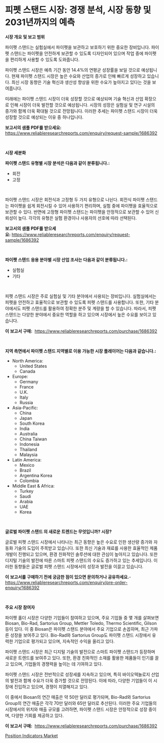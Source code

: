 <p><h1>피펫 스탠드 시장: 경쟁 분석, 시장 동향 및 2031년까지의 예측</h1></p><p><strong>시장 개요 및 보고 범위</strong></p>
<p><p>파이펫 스탠드는 실험실에서 파이펫을 보관하고 보호하기 위한 중요한 장비입니다. 파이펫 스탠드는 파이펫을 안전하게 보관할 수 있도록 디자인되어 있으며 작업 중에 파이펫을 편리하게 사용할 수 있도록 도와줍니다.</p><p>파이펫 스탠드 시장은 예측 기간 동안 14.4%의 연평균 성장률을 보일 것으로 예상됩니다. 현재 파이펫 스탠드 시장은 높은 수요와 산업의 증가로 인해 빠르게 성장하고 있습니다. 최신 시장 동향은 기술 혁신과 생산성 향상을 위한 수요가 높아지고 있다는 것을 보여줍니다.</p><p>미래에는 파이펫 스탠드 시장이 더욱 성장할 것으로 예상되며 기술 혁신과 산업 확장으로 인해 시장이 더욱 발전할 것으로 예상됩니다. 시장의 성장은 실험실 및 연구 시설의 증가와 함께 더욱 확대될 것으로 전망됩니다. 이러한 추세는 파이펫 스탠드 시장이 더욱 성장할 것으로 예상되는 이유 중 하나입니다.</p></p>
<p><strong>보고서의 샘플 PDF를 받으세요:</strong> <a href="https://www.reliableresearchreports.com/enquiry/request-sample/1686392">https://www.reliableresearchreports.com/enquiry/request-sample/1686392</a></p>
<p>&nbsp;</p>
<p><strong>시장 세분화</strong></p>
<p><strong>파이펫 스탠드 유형별 시장 분석은 다음과 같이 분류됩니다.:</strong></p>
<p><ul><li>회전</li><li>고정</li></ul></p>
<p>&nbsp;</p>
<p><p>파이펫 스탠드 시장은 회전식과 고정형 두 가지 유형으로 나뉜다. 회전식 파이펫 스탠드는 파이펫을 쉽게 회전시킬 수 있어 사용하기 편리하며, 실험 중에 파이펫을 효율적으로 보관할 수 있다. 반면에 고정형 파이펫 스탠드는 파이펫을 안정적으로 보관할 수 있어 신뢰성이 높다. 각각의 유형은 실험 환경이나 사용자의 선호에 따라 선택된다.</p></p>
<p><strong>보고서의 샘플 PDF를 받으세요:</strong>&nbsp;<a href="https://www.reliableresearchreports.com/enquiry/request-sample/1686392">https://www.reliableresearchreports.com/enquiry/request-sample/1686392</a></p>
<p>&nbsp;</p>
<p><strong> 파이펫 스탠드 응용 분야별 시장 산업 조사는 다음과 같이 분류됩니다.:</strong></p>
<p><ul><li>실험실</li><li>기타</li></ul></p>
<p>&nbsp;</p>
<p><p>피펫 스탠드 시장은 주로 실험실 및 기타 분야에서 사용되는 장비입니다. 실험실에서는 피펫을 안전하고 효율적으로 보관할 수 있도록 피펫 스탠드를 사용합니다. 또한, 기타 분야에서도 피펫 스탠드를 활용하여 정확한 분주 및 계량을 할 수 있습니다. 따라서, 피펫 스탠드는 다양한 분야에서 중요한 역할을 하고 있으며 시장에서 높은 수요를 보이고 있습니다.</p></p>
<p><strong>이 보고서 구매:</strong>&nbsp; <a href="https://www.reliableresearchreports.com/purchase/1686392">https://www.reliableresearchreports.com/purchase/1686392</a></p>
<p>&nbsp;</p>
<p><strong>지역 측면에서 파이펫 스탠드 지역별로 이용 가능한 시장 플레이어는 다음과 같습니다.:</strong></p>
<p><ul>
    <li>
        North America:
        <ul>
            <li>United States</li>
            <li>Canada</li>
        </ul>
    </li>
    <li>
        Europe:
        <ul>
            <li>Germany</li>
            <li>France</li>
            <li>U.K.</li>
            <li>Italy</li>
            <li>Russia</li>
        </ul>
    </li>
    <li>
        Asia-Pacific:
        <ul>
            <li>China</li>
            <li>Japan</li>
            <li>South Korea</li>
            <li>India</li>
            <li>Australia</li>
            <li>China Taiwan</li>
            <li>Indonesia</li>
            <li>Thailand</li>
            <li>Malaysia</li>
        </ul>
    </li>
    <li>
        Latin America:
        <ul>
            <li>Mexico</li>
            <li>Brazil</li>
            <li>Argentina Korea</li>
            <li>Colombia</li>
        </ul>
    </li>
    <li>
        Middle East & Africa:
        <ul>
            <li>Turkey</li>
            <li>Saudi</li>
            <li>Arabia</li>
            <li>UAE</li>
            <li>Korea</li>
        </ul>
    </li>
    </ul></p>
<p>&nbsp;</p>
<p><strong>글로벌 파이펫 스탠드 의 새로운 트렌드는 무엇입니까? 시장?</strong></p>
<p><p>글로벌 피펫 스탠드 시장에서 나타나는 최근 동향은 높은 수요로 인한 생산량 증가와 자동화 기술의 도입이 주목받고 있습니다. 또한 최신 기술과 재료를 사용한 효율적인 제품 개발이 진행되고 있으며, 환경 친화적인 솔루션에 대한 관심이 높아지고 있습니다. 또한 디지털 기술의 발전에 따른 스마트 피펫 스탠드의 수요도 증가하고 있는 추세입니다. 이러한 동향들은 글로벌 피펫 스탠드 시장에서의 성장과 발전을 이끌고 있습니다.</p></p>
<p><strong>이 보고서를 구매하기 전에 궁금한 점이 있으면 문의하거나 공유하세요.</strong>- <a href="https://www.reliableresearchreports.com/enquiry/pre-order-enquiry/1686392">https://www.reliableresearchreports.com/enquiry/pre-order-enquiry/1686392</a></p>
<p>&nbsp;</p>
<p><strong>주요 시장 참여자</strong></p>
<p><p>파이펫 홀더 시장은 다양한 기업들이 참여하고 있으며, 주요 기업들 중 몇 개를 살펴보면 Biosan, Bio-Rad, Sartorius Group, Mettler Toledo, Thermo Scientific, Gilson 등이 있다. 이 중 Biosan은 파이펫 스탠드 분야에서 주요 기업으로 손꼽히며, 최근 가파른 성장을 보여주고 있다. Bio-Rad와 Sartorius Group도 파이펫 스탠드 시장에서 유력한 기업으로 평가되고 있으며, 지속적인 수익을 올리고 있다.</p><p>파이펫 스탠드 시장은 최근 디지털 기술의 발전으로 스마트 파이펫 스탠드가 등장하며 새로운 트렌드를 보여주고 있다. 또한, 환경 친화적인 소재를 활용한 제품들이 인기를 끌고 있으며, 기업들의 경쟁력을 높이는 데 기여하고 있다.</p><p>파이펫 스탠드 시장은 전반적으로 성장세를 지속하고 있으며, 특히 바이오텍놀로지 산업의 발전과 함께 수요가 더욱 증가할 것으로 전망된다. 이에 따라, 다양한 기업들이 이 시장에 진입하고 있으며, 경쟁이 치열해지고 있다.</p><p>이 중에서 Biosan의 연간 매출은 약 50만 달러로 평가되며, Bio-Rad와 Sartorius Group의 연간 매출은 각각 70만 달러와 65만 달러로 추산된다. 이러한 주요 기업들의 시장에서의 위치와 매출 규모를 고려하면, 파이펫 스탠드 시장은 안정적으로 성장 중이며, 다양한 기회를 제공하고 있다.</p></p>
<p><strong>이 보고서 구매:</strong>&nbsp;&nbsp;<a href="https://www.reliableresearchreports.com/purchase/1686392">https://www.reliableresearchreports.com/purchase/1686392</a></p>
<p><p><a href="https://github.com/ChiragRP21/Market-Research-Report-List-3/blob/main/position-indicators-market.md">Position Indicators Market</a></p></p>
